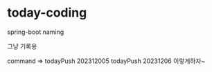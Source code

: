 # today-coding
spring-boot naming

그냥 기록용

command => todayPush 202312005 
           todayPush 20231206 이렇게하자~
